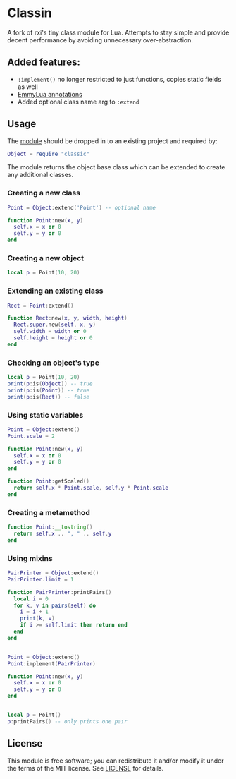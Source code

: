 # Classin

A fork of rxi's tiny class module for Lua. Attempts to stay simple and provide decent
performance by avoiding unnecessary over-abstraction.

## Added features:
* `:implement()` no longer restricted to just functions, copies static fields as well
* [EmmyLua annotations](https://emmylua.github.io/annotation.html)
* Added optional class name arg to `:extend`

## Usage

The [module](classic.lua) should be dropped in to an existing project and
required by:

```lua
Object = require "classic"
```

The module returns the object base class which can be extended to create any
additional classes.


### Creating a new class
```lua
Point = Object:extend('Point') -- optional name

function Point:new(x, y)
  self.x = x or 0
  self.y = y or 0
end
```

### Creating a new object
```lua
local p = Point(10, 20)
```

### Extending an existing class
```lua
Rect = Point:extend()

function Rect:new(x, y, width, height)
  Rect.super.new(self, x, y)
  self.width = width or 0
  self.height = height or 0
end
```

### Checking an object's type
```lua
local p = Point(10, 20)
print(p:is(Object)) -- true
print(p:is(Point)) -- true
print(p:is(Rect)) -- false 
```

### Using static variables
```lua
Point = Object:extend()
Point.scale = 2

function Point:new(x, y)
  self.x = x or 0
  self.y = y or 0
end

function Point:getScaled()
  return self.x * Point.scale, self.y * Point.scale
end
```

### Creating a metamethod
```lua
function Point:__tostring()
  return self.x .. ", " .. self.y
end
```

### Using mixins
```lua
PairPrinter = Object:extend()
PairPrinter.limit = 1

function PairPrinter:printPairs()
  local i = 0
  for k, v in pairs(self) do
    i = i + 1
    print(k, v)
    if i >= self.limit then return end
  end
end


Point = Object:extend()
Point:implement(PairPrinter)

function Point:new(x, y)
  self.x = x or 0
  self.y = y or 0
end


local p = Point()
p:printPairs() -- only prints one pair
```


## License

This module is free software; you can redistribute it and/or modify it under
the terms of the MIT license. See [LICENSE](LICENSE) for details.

